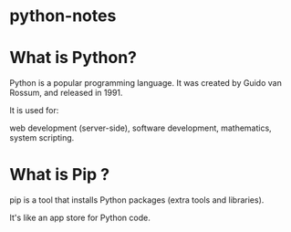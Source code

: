 # python-notes

#     What is Python? 
Python is a popular programming language. It was created by Guido van Rossum, and released in 1991.

It is used for:

web development (server-side),
software development,
mathematics,
system scripting.

# What is Pip ? 

pip is a tool that installs Python packages (extra tools and libraries).

It's like an app store for Python code.


